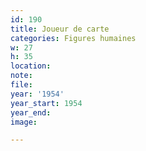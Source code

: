 ```yaml
---
id: 190
title: Joueur de carte
categories: Figures humaines
w: 27
h: 35
location:
note:
file:
year: '1954'
year_start: 1954
year_end:
image:

---
```

